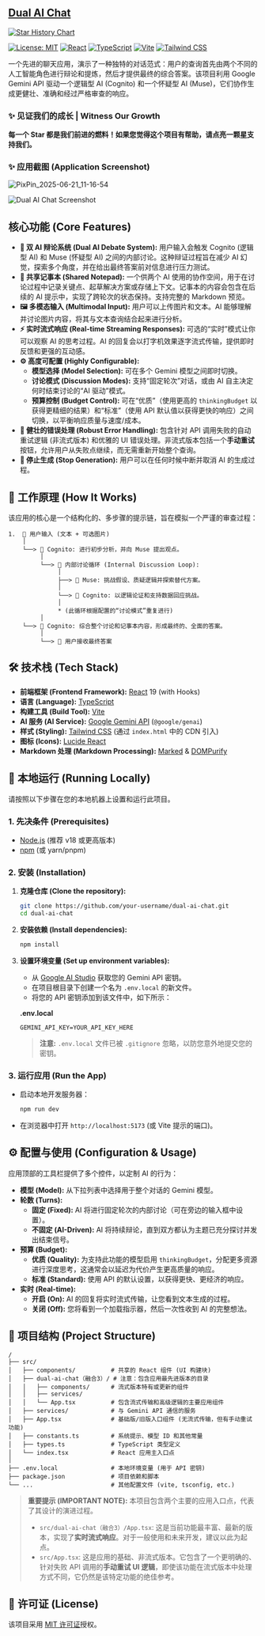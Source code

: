 

[Dual AI Chat](https://aistudio.google.com/app/prompts?state=%7B%22ids%22:%5B%221wS-wmXT_J4S-sfYxY1wItwh4UuV4STEk%22%5D,%22action%22:%22open%22,%22userId%22:%22102038139080022776927%22,%22resourceKeys%22:%7B%7D%7D)
---

[![Star History Chart](https://api.star-history.com/svg?repos=yeahhe365/Dual-AI-Chat&type=Date)](https://star-history.com/#yeahhe365/Dual-AI-Chat&Date)

[![License: MIT](https://img.shields.io/badge/License-MIT-yellow.svg)](https://opensource.org/licenses/MIT)
[![React](https://img.shields.io/badge/React-19-blue?logo=react)](https://react.dev/)
[![TypeScript](https://img.shields.io/badge/TypeScript-5.7-blue?logo=typescript)](https://www.typescriptlang.org/)
[![Vite](https://img.shields.io/badge/Vite-6.2-blue?logo=vite)](https://vitejs.dev/)
[![Tailwind CSS](https://img.shields.io/badge/Tailwind_CSS-3-blue?logo=tailwindcss)](https://tailwindcss.com/)

一个先进的聊天应用，演示了一种独特的对话范式：用户的查询首先由两个不同的人工智能角色进行辩论和提炼，然后才提供最终的综合答案。该项目利用 Google Gemini API 驱动一个逻辑型 AI (Cognito) 和一个怀疑型 AI (Muse)，它们协作生成更健壮、准确和经过严格审查的响应。

### ✨ 见证我们的成长 | Witness Our Growth

**每一个 Star 都是我们前进的燃料！如果您觉得这个项目有帮助，请点亮一颗星支持我们。**

### ✨ 应用截图 (Application Screenshot)

![PixPin_2025-06-21_11-16-54](https://github.com/user-attachments/assets/da49af58-274d-47b9-8ac0-7d8ea03cf642)

![Dual AI Chat Screenshot](placeholder.gif)

## 核心功能 (Core Features)

-   **🤖 双 AI 辩论系统 (Dual AI Debate System):** 用户输入会触发 Cognito (逻辑型 AI) 和 Muse (怀疑型 AI) 之间的内部讨论。这种辩证过程旨在减少 AI 幻觉，探索多个角度，并在给出最终答案前对信息进行压力测试。
-   **📝 共享记事本 (Shared Notepad):** 一个供两个 AI 使用的协作空间，用于在讨论过程中记录关键点、起草解决方案或存储上下文。记事本的内容会包含在后续的 AI 提示中，实现了跨轮次的状态保持。支持完整的 Markdown 预览。
-   **🖼️ 多模态输入 (Multimodal Input):** 用户可以上传图片和文本。AI 能够理解并讨论图片内容，将其与文本查询结合起来进行分析。
-   **⚡️ 实时流式响应 (Real-time Streaming Responses):** 可选的“实时”模式让你可以观察 AI 的思考过程。AI 的回复会以打字机效果逐字流式传输，提供即时反馈和更强的互动感。
-   **⚙️ 高度可配置 (Highly Configurable):**
    -   **模型选择 (Model Selection):** 可在多个 Gemini 模型之间即时切换。
    -   **讨论模式 (Discussion Modes):** 支持“固定轮次”对话，或由 AI 自主决定何时结束讨论的“AI 驱动”模式。
    -   **预算控制 (Budget Control):** 可在“优质”（使用更高的 `thinkingBudget` 以获得更精细的结果）和“标准”（使用 API 默认值以获得更快的响应）之间切换，以平衡响应质量与速度/成本。
-   **🔁 健壮的错误处理 (Robust Error Handling):** 包含针对 API 调用失败的自动重试逻辑 (非流式版本) 和优雅的 UI 错误处理。非流式版本包括一个**手动重试**按钮，允许用户从失败点继续，而无需重新开始整个查询。
-   **🚫 停止生成 (Stop Generation):** 用户可以在任何时候中断并取消 AI 的生成过程。

## 🤖 工作原理 (How It Works)

该应用的核心是一个结构化的、多步骤的提示链，旨在模拟一个严谨的审查过程：

```
1.  👤 用户输入 (文本 + 可选图片)
    │
    └──> 🤖 Cognito: 进行初步分析，并向 Muse 提出观点。
         │
         └──> 💬 内部讨论循环 (Internal Discussion Loop):
              │
              ├──> 🤖 Muse: 挑战假设、质疑逻辑并探索替代方案。
              │
              └──> 🤖 Cognito: 以逻辑论证和支持数据回应挑战。
              │
              * (此循环根据配置的“讨论模式”重复进行)
         │
    └──> 🤖 Cognito: 综合整个讨论和记事本内容，形成最终的、全面的答案。
         │
         └──> 👤 用户接收最终答案
```

## 🛠️ 技术栈 (Tech Stack)

-   **前端框架 (Frontend Framework):** [React](https://react.dev/) 19 (with Hooks)
-   **语言 (Language):** [TypeScript](https://www.typescriptlang.org/)
-   **构建工具 (Build Tool):** [Vite](https://vitejs.dev/)
-   **AI 服务 (AI Service):** [Google Gemini API](https://ai.google.dev/) (`@google/genai`)
-   **样式 (Styling):** [Tailwind CSS](https://tailwindcss.com/) (通过 `index.html` 中的 CDN 引入)
-   **图标 (Icons):** [Lucide React](https://lucide.dev/)
-   **Markdown 处理 (Markdown Processing):** [Marked](https://marked.js.org/) & [DOMPurify](https://github.com/cure53/DOMPurify)

## 🚀 本地运行 (Running Locally)

请按照以下步骤在您的本地机器上设置和运行此项目。

### 1. 先决条件 (Prerequisites)

-   [Node.js](https://nodejs.org/) (推荐 v18 或更高版本)
-   [npm](https://www.npmjs.com/) (或 yarn/pnpm)

### 2. 安装 (Installation)

1.  **克隆仓库 (Clone the repository):**
    ```bash
    git clone https://github.com/your-username/dual-ai-chat.git
    cd dual-ai-chat
    ```

2.  **安装依赖 (Install dependencies):**
    ```bash
    npm install
    ```

3.  **设置环境变量 (Set up environment variables):**
    -   从 [Google AI Studio](https://aistudio.google.com/app/apikey) 获取您的 Gemini API 密钥。
    -   在项目根目录下创建一个名为 `.env.local` 的新文件。
    -   将您的 API 密钥添加到该文件中，如下所示：

    **.env.local**
    ```
    GEMINI_API_KEY=YOUR_API_KEY_HERE
    ```
    > **注意:** `.env.local` 文件已被 `.gitignore` 忽略，以防您意外地提交您的密钥。

### 3. 运行应用 (Run the App)

-   启动本地开发服务器：
    ```bash
    npm run dev
    ```
-   在浏览器中打开 `http://localhost:5173` (或 Vite 提示的端口)。

## ⚙️ 配置与使用 (Configuration & Usage)

应用顶部的工具栏提供了多个控件，以定制 AI 的行为：

-   **模型 (Model):** 从下拉列表中选择用于整个对话的 Gemini 模型。
-   **轮数 (Turns):**
    -   **固定 (Fixed):** AI 将进行固定轮次的内部讨论（可在旁边的输入框中设置）。
    -   **不固定 (AI-Driven):** AI 将持续辩论，直到双方都认为主题已充分探讨并发出结束信号。
-   **预算 (Budget):**
    -   **优质 (Quality):** 为支持此功能的模型启用 `thinkingBudget`，分配更多资源进行深度思考，这通常会以延迟为代价产生更高质量的响应。
    -   **标准 (Standard):** 使用 API 的默认设置，以获得更快、更经济的响应。
-   **实时 (Real-time):**
    -   **开启 (On):** AI 的回复将实时流式传输，让您看到文本生成的过程。
    -   **关闭 (Off):** 您将看到一个加载指示器，然后一次性收到 AI 的完整想法。

## 📁 项目结构 (Project Structure)

```
/
├── src/
│   ├── components/          # 共享的 React 组件 (UI 构建块)
│   ├── dual-ai-chat（融合3）/ # 注意：包含应用最先进版本的目录
│   │   ├── components/      # 流式版本特有或更新的组件
│   │   ├── services/
│   │   └── App.tsx          # 包含流式传输和高级逻辑的主要应用组件
│   ├── services/            # 与 Gemini API 通信的服务
│   ├── App.tsx              # 基础版/旧版入口组件 (无流式传输，但有手动重试功能)
│   ├── constants.ts         # 系统提示、模型 ID 和其他常量
│   ├── types.ts             # TypeScript 类型定义
│   └── index.tsx            # React 应用主入口点
│
├── .env.local               # 本地环境变量 (用于 API 密钥)
├── package.json             # 项目依赖和脚本
└── ...                      # 其他配置文件 (vite, tsconfig, etc.)
```

> **重要提示 (IMPORTANT NOTE):** 本项目包含两个主要的应用入口点，代表了其设计的演进过程。
> -   `src/dual-ai-chat（融合3）/App.tsx`: 这是当前功能最丰富、最新的版本，实现了**实时流式响应**。对于一般使用和未来开发，建议以此为起点。
> -   `src/App.tsx`: 这是应用的基础、非流式版本。它包含了一个更明确的、针对失败 API 调用的**手动重试 UI 逻辑**，即使该功能在流式版本中处理方式不同，它仍然是该特定功能的绝佳参考。

## 📄 许可证 (License)

该项目采用 [MIT 许可证](LICENSE)授权。
